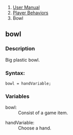 <ol class="breadcrumb">
  <li><a href="#/docs/contents">User Manual</a></li>
  <li><a href="#/docs/player">Player Behaviors</a></li>
<li class="active">Bowl</li>
</ol>

## bowl

### Description

Big plastic bowl.

### Syntax:

	bowl = handVariable;

### Variables

<dl>
  <dt>bowl:</dt>
  <dd>Consist of a game item.</dd>
</dl>

<dl>
  <dt>handVariable:</dt>
  <dd>Choose a hand.</dd>
</dl>